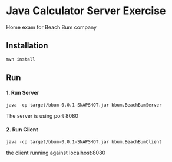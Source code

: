 # Java Calculator Server Exercise 

Home exam for Beach Bum company

## Installation



```bash
mvn install
```

## Run


#### 1. Run Server

```
java -cp target/bbum-0.0.1-SNAPSHOT.jar bbum.BeachBumServer

```
The server is using port 8080

#### 2. Run Client

```
java -cp target/bbum-0.0.1-SNAPSHOT.jar bbum.BeachBumClient
```

the client running against localhost:8080
